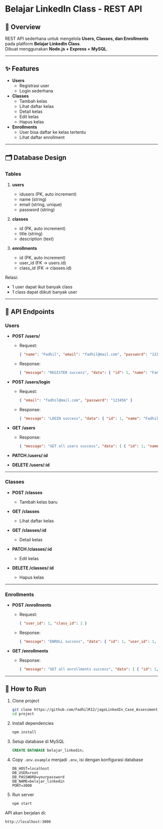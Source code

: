 # Belajar LinkedIn Class - REST API

## 📌 Overview
REST API sederhana untuk mengelola **Users, Classes, dan Enrollments** pada platform **Belajar LinkedIn Class**.  
Dibuat menggunakan **Node.js + Express + MySQL**.

---

## ✨ Features
- **Users**
  - Registrasi user
  - Login sederhana
- **Classes**
  - Tambah kelas
  - Lihat daftar kelas
  - Detail kelas
  - Edit kelas
  - Hapus kelas
- **Enrollments**
  - User bisa daftar ke kelas tertentu
  - Lihat daftar enrollment

---

## 🗂 Database Design

### Tables
1. **users**
   - idusers (PK, auto increment)
   - name (string)
   - email (string, unique)
   - password (string)

2. **classes**
   - id (PK, auto increment)
   - title (string)
   - description (text)

3. **enrollments**
   - id (PK, auto increment)
   - user_id (FK → users.id)
   - class_id (FK → classes.id)

Relasi:
- 1 user dapat ikut banyak class
- 1 class dapat diikuti banyak user

---

## 🔑 API Endpoints

### Users
- **POST /users/**
  - Request:
    ```json
    { "name": "Fadhil", "email": "fadhil@mail.com", "password": "123456" }
    ```
  - Response:
    ```json
    { "message": "REGISTER success", "data": { "id": 1, "name": "Fadhil", "email": "fadhil@mail.com" } }
    ```

- **POST /users/login**
  - Request:
    ```json
    { "email": "fadhil@mail.com", "password": "123456" }
    ```
  - Response:
    ```json
    { "message": "LOGIN success", "data": { "id": 1, "name": "Fadhil", "email": "fadhil@mail.com" } }
    ```

- **GET /users**
  - Response:
    ```json
    { "message": "GET all users success", "data": [ { "id": 1, "name": "Fadhil", "email": "fadhil@mail.com" } ] }
    ```

- **PATCH /users/:id**
- **DELETE /users/:id**

---

### Classes
- **POST /classes**
  - Tambah kelas baru

- **GET /classes**
  - Lihat daftar kelas

- **GET /classes/:id**
  - Detail kelas

- **PATCH /classes/:id**
  - Edit kelas

- **DELETE /classes/:id**
  - Hapus kelas

---

### Enrollments
- **POST /enrollments**
  - Request:
    ```json
    { "user_id": 1, "class_id": 2 }
    ```
  - Response:
    ```json
    { "message": "ENROLL success", "data": { "id": 1, "user_id": 1, "class_id": 2 } }
    ```

- **GET /enrollments**
  - Response:
    ```json
    { "message": "GET all enrollments success", "data": [ { "id": 1, "user_id": 1, "class_id": 2 } ] }
    ```

---

## 🚀 How to Run

1. Clone project  
   ```bash
   git clone https://github.com/FadhilR12/jagoLinkedIn_Case_Assessment.git
   cd project
   ```

2. Install dependencies  
   ```bash
   npm install
   ```

3. Setup database di MySQL  
   ```sql
   CREATE DATABASE belajar_linkedin;
   ```

4. Copy `.env.example` menjadi `.env`, isi dengan konfigurasi database  
   ```
   DB_HOST=localhost
   DB_USER=root
   DB_PASSWORD=yourpassword
   DB_NAME=belajar_linkedin
   PORT=3000
   ```

5. Run server  
   ```bash
   npm start
   ```

API akan berjalan di:  
```
http://localhost:3000
```
